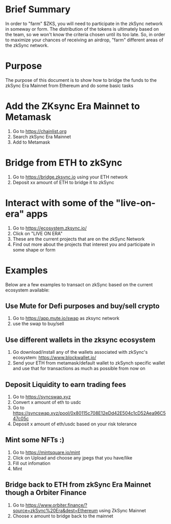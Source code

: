 # Brief Summary

In order to "farm" $ZKS, you will need to participate in the zkSync network in someway or form. The distribution of the tokens is ultimately based on the team, so we won't know the criteria chosen until its too late. So, in order to maximize your chances of receiving an airdrop, "farm" different areas of the zkSync network. 

# Purpose

The purpose of this document is to show how to bridge the funds to the zkSync Era Mainnet from Ethereum and do some basic tasks

# Add the ZKsync Era Mainnet to Metamask

1) Go to https://chainlist.org
2) Search zkSync Era Mainnet
3) Add to Metamask

# Bridge from ETH to zkSync

1) Go to https://bridge.zksync.io using your ETH network
2) Deposit xx amount of ETH to bridge it to zkSync

# Interact with some of the "live-on-era" apps 

1) Go to https://ecosystem.zksync.io/
2) Click on "LIVE ON ERA"
3) These are the current projects that are on the zkSync Network
4) Find out more about the projects that interest you and participate in some shape or form

# Examples

Below are a few examples to transact on zkSync based on the current ecosystem available: 

## Use Mute for Defi purposes and buy/sell crypto

1) Go to https://app.mute.io/swap as zksync network
2) use the swap to buy/sell

## Use different wallets in the zksync ecosystem

1) Go download/install any of the wallets associated with zkSync's ecosystem: https://www.blockwallet.io/
2) Send your ETH from metamask/default wallet to zkSynch specific wallet and use that for transactions as much as possible from now on

## Deposit Liquidity to earn trading fees

1) Go to https://syncswap.xyz
2) Convert x amount of eth to usdc 
3) Go to https://syncswap.xyz/pool/0x80115c708E12eDd42E504c1cD52Aea96C547c05c
4) Deposit x amount of eth/usdc based on your risk tolerance

## Mint some NFTs :)

1) Go to https://mintsquare.io/mint 
2) Click on Upload and choose any jpegs that you have/like  
3) Fill out infomation
4) Mint

## Bridge back to ETH from zkSync Era Mainnet though a Orbiter Finance
1) Go to https://www.orbiter.finance/?source=zkSync%20Era&dest=Ethereum using ZkSync Mainnet
2) Choose x amount to bridge back to the mainnet 



   
